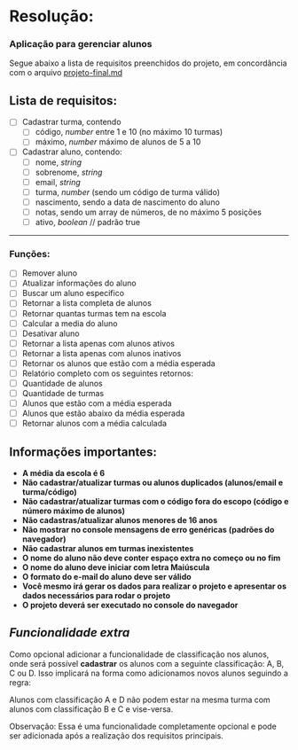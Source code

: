 
# Resolução:
### Aplicação para gerenciar alunos

Segue abaixo a lista de requisitos preenchidos do projeto, em concordância com o arquivo [projeto-final.md](https://github.com/IMenezes-GH/desafio-final_logica/blob/main/projeto-final.md)

## Lista de requisitos:
- [ ] Cadastrar turma, contendo
	- [ ] código, *number* entre 1 e 10 (no máximo 10 turmas)
	- [ ] máximo, *number* máximo de alunos de 5 a 10

- [ ] Cadastrar aluno, contendo:
	- [ ] nome, *string*
	- [ ] sobrenome, *string*
	- [ ] email, *string*
	- [ ] turma, *number* (sendo um código de turma válido)
	- [ ] nascimento, sendo a data de nascimento do aluno
	- [ ] notas, sendo um array de números, de no máximo 5 posições
	- [ ] ativo, *boolean* // padrão true
----------------------
### Funções:
- [ ] Remover aluno
- [ ] Atualizar informações do aluno
- [ ] Buscar um aluno especifico
- [ ] Retornar a lista completa de alunos
- [ ] Retornar quantas turmas tem na escola
- [ ] Calcular a media do aluno
- [ ] Desativar aluno
- [ ] Retornar a lista apenas com alunos ativos
- [ ] Retornar a lista apenas com alunos inativos
- [ ] Retornar os alunos que estão com a média esperada
- [ ] Relatório completo com os seguintes retornos:
- [ ] Quantidade de alunos
- [ ] Quantidade de turmas
- [ ] Alunos que estão com a média esperada
- [ ] Alunos que estão abaixo da média esperada
- [ ] Retornar alunos com a média calculada

## Informações importantes:


- **A média da escola é 6**
- **Não cadastrar/atualizar turmas ou alunos duplicados (alunos/email e turma/código)**
- **Não cadastrar/atualizar turmas com o código fora do escopo (código e número máximo de alunos)**
- **Não cadastras/atualizar alunos menores de 16 anos**
- **Não mostrar no console mensagens de erro genéricas (padrões do navegador)**
- **Não cadastrar alunos em turmas inexistentes**
- **O nome do aluno não deve conter espaço extra no começo ou no fim**
- **O nome do aluno deve iniciar com letra Maiúscula**
- **O formato do e-mail do aluno deve ser válido**
- **Você mesmo irá gerar os dados para realizar o projeto e apresentar os dados necessários para rodar o projeto**
- **O projeto deverá ser executado no console do navegador**


## ***Funcionalidade extra***

Como opcional adicionar a funcionalidade de classificação nos alunos, onde será possível **cadastrar** os alunos com a seguinte classificação: A, B, C ou D. Isso implicará na forma como adicionamos novos alunos seguindo a regra:

Alunos com classificação A e D não podem estar na mesma turma com alunos com classificação B e C e vise-versa.

Observação: Essa é uma funcionalidade completamente opcional e pode ser adicionada após a realização dos requisitos principais.
